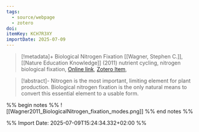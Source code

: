 ```yaml
---
tags:
  - source/webpage
  - zotero
doi: 
itemKey: KCH7R3XY
importDate: 2025-07-09
---
```

>[!metadata]+
> Biological Nitrogen Fixation
> [[Wagner, Stephen C.]], 
> [[Nature Education Knowledge]] (2011)
> nutrient cycling, nitrogen biological fixation, 
> [Online link](https://www.nature.com/scitable/knowledge/library/biological-nitrogen-fixation-23570419/), [Zotero Item](zotero://select/library/items/KCH7R3XY),

>[!abstract]-
>Nitrogen is the most important, limiting element for plant production. Biological nitrogen fixation is the only natural means to convert this essential element to a usable form.

%% begin notes %%
![[Wagner2011_BiologicalNitrogen_fixation_modes.png]]
%% end notes %%

%% Import Date: 2025-07-09T15:24:34.332+02:00 %%
